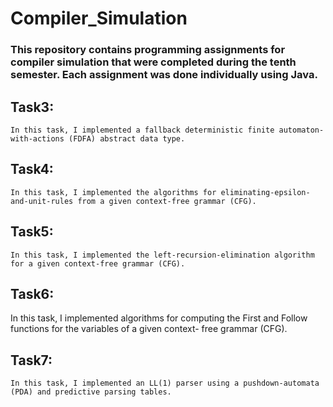 # Compiler_Simulation

### This repository contains programming assignments for compiler simulation that were completed during the tenth semester. Each assignment was done individually using Java.

## Task3:
    In this task, I implemented a fallback deterministic finite automaton-with-actions (FDFA) abstract data type.
## Task4:
    In this task, I implemented the algorithms for eliminating-epsilon-and-unit-rules from a given context-free grammar (CFG).
## Task5:
    In this task, I implemented the left-recursion-elimination algorithm for a given context-free grammar (CFG).
## Task6:
   In this task, I implemented algorithms for computing the First and Follow functions for the variables of a given context-  free grammar (CFG).
## Task7: 
    In this task, I implemented an LL(1) parser using a pushdown-automata (PDA) and predictive parsing tables.
